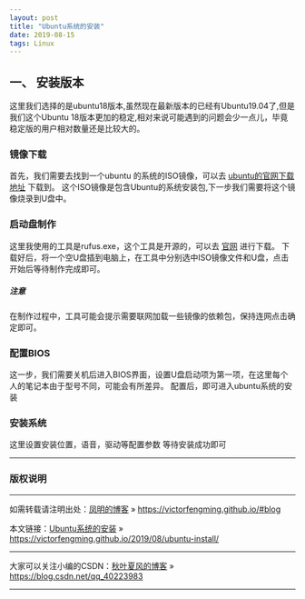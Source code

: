 ```yaml
---
layout: post
title: "Ubuntu系统的安装"
date: 2019-08-15 
tags: Linux  
---
```



##  一、 安装版本
这里我们选择的是ubuntu18版本,虽然现在最新版本的已经有Ubuntu19.04了,但是我们这个Ubuntu 18版本更加的稳定,相对来说可能遇到的问题会少一点儿，毕竟稳定版的用户相对数量还是比较大的。
### 镜像下载
首先，我们需要去找到一个ubuntu 的系统的ISO镜像，可以去 [ubuntu的官网下载地址](https://cn.ubuntu.com/download) 下载到。
这个ISO镜像是包含Ubuntu的系统安装包,下一步我们需要将这个镜像烧录到U盘中。
### 启动盘制作
这里我使用的工具是rufus.exe，这个工具是开源的，可以去 [官网](http://rufus.ie) 进行下载。
下载好后，将一个空U盘插到电脑上，在工具中分别选中ISO镜像文件和U盘，点击开始后等待制作完成即可。
##### 注意
在制作过程中，工具可能会提示需要联网加载一些镜像的依赖包，保持连网点击确定即可。
### 配置BIOS
这一步，我们需要关机后进入BIOS界面，设置U盘启动项为第一项，在这里每个人的笔记本由于型号不同，可能会有所差异。
配置后，即可进入ubuntu系统的安装
### 安装系统
这里设置安装位置，语音，驱动等配置参数
等待安装成功即可

***
### 版权说明

***
如需转载请注明出处：[凤明的博客](https://victorfengming.github.io/#blog) » https://victorfengming.github.io/#blog

本文链接：[Ubuntu系统的安装](https://victorfengming.github.io/2019/08/ubuntu-install/) » https://victorfengming.github.io/2019/08/ubuntu-install/

***
大家可以关注小编的CSDN：[秋叶夏风的博客](https://blog.csdn.net/qq_40223983) » https://blog.csdn.net/qq_40223983

***